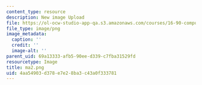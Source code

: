 ```yaml
---
content_type: resource
description: New image Upload
file: https://ol-ocw-studio-app-qa.s3.amazonaws.com/courses/16-90-computational-methods-in-aerospace-engineering-spring-2014/4aa54903d378e7e28ba3c43a0f333781_ma2.png
file_type: image/png
image_metadata:
  caption: ''
  credit: ''
  image-alt: ''
parent_uid: 69a13333-afb5-90ee-d339-c7fba31529fd
resourcetype: Image
title: ma2.png
uid: 4aa54903-d378-e7e2-8ba3-c43a0f333781
---
```

